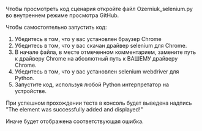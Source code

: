 Чтобы просмотреть код сценария откройте файл Ozerniuk_selenium.py во внутреннем режиме просмотра GitHub.

Чтобы самостоятельно запустить код:
1. Убедитесь в том, что у вас установлен браузер Chrome
2. Убедитесь в том, что у вас скачан драйвер selenium для Chrome.
3. В начале файла, в месте отмеченном комментарием, замените путь к драйверу Chrome на абсолютный путь к ВАШЕМУ драйверу Chrome.
4. Убедитесь в том, что у вас установлен selenium webdriver для Python.
5. Запустите код, используя любой Python интерпретатор на устройстве. 

При успешном прохождении теста в консоль будет выведена надпись "The element was successfully added and displayed!"

Иначе будет отображена соответствующая ошибка.
